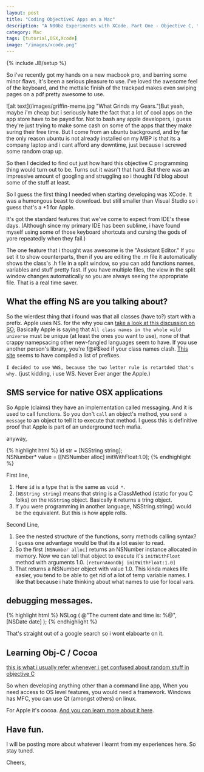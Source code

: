 ```yaml
---
layout: post
title: "Coding ObjectiveC Apps on a Mac"
description: "A N00bz Experiments with XCode. Part One - Objective C, the language of the Mac."
category: Mac
tags: [tutorial,OSX,Xcode]
image: "/images/xcode.png"
---
```

{% include JB/setup %}

So i've recently got my hands on a new macbook pro, and barring some minor flaws, it's been a serious pleasure to use. 
I've loved the awesome feel of the keyboard, and the mettalic finish of the trackpad makes even swiping pages on a pdf pretty awesome to use.
<div style="float: left" markdown="1">
![alt text](/images/griffin-meme.jpg "What Grinds my Gears.")
</div>

But yeah, maybe i'm cheap but i seriously hate the fact that a lot of cool apps on the app store have to be payed for. Not to bash any apple developers, i guess they're just trying to make some cash on some of the apps that they make suring their free time. 
But I come from an ubuntu background, and by far the only reason ubuntu is not already installed on my MBP is that its a company laptop and i cant afford any downtime, just because i screwed some random crap up.

So then I decided to find out just how hard this objective C programming thing would turn out to be. Turns out it wasn't that hard. But there was an impressive amount of googling and struggling so i thought i'd blog about some of the stuff at least.

So I guess the first thing I needed when starting developing was XCode. It was a humongous beast to download. but still smaller than Visual Studio so i guess that's a +1 for Apple.

It's got the standard features that we've come to expect from IDE's these days. (Although since my primary IDE has been sublime, i have found myself using some of those keyboard shortcuts and cursing the gods of yore repeatedly when they fail.) 

The one feature that i thought was awesome is the "Assistant Editor." If you set it to show counterparts, then if you are editing the .m file it automatically shows the class's .h file in a split window, so you can add functions names, variables and stuff pretty fast. If you have multiple files, the view in the split window changes automatically so you are always seeing the appropriate file. That is a real time saver.

## What the effing NS are you talking about?

So the wierdest thing that i found was that all classes (have to?) start with a prefix. Apple uses NS. for the why you can [take a look at this discussion on SO](http://stackoverflow.com/questions/473758/what-does-the-ns-prefix-mean);
Basically Apple is saying that `All class names in the whole wild universe` must be unique (at least the ones you want to use), none of that crappy namepsacing other new-fangled languages seem to have. If you use another person's library, you're f@#$ked if your class names clash. [This site](http://cocoadev.com/ChooseYourOwnPrefix) seems to have compiled a list of prefixes. 

`I decided to use WWS, because the two letter rule is retartded that's why.` 
(just kidding, i use WS. Never Ever anger the Apple.)

## SMS service for native OSX applications

So Apple (claims) they have an implementation called messaging. And it is used to call functions. So you don't `call` an object's method, you `send a message` to an object to tell it to execute that method. I guess this is definitive proof that Apple is part of an underground tech mafia.

anyway,

{% highlight html %}
id str = [NSString string];		
NSNumber* value = [[NSNumber alloc] initWithFloat:1.0];	
{% endhighlight %}

First line,

1. Here `id` is a type that is the same as `void *`. 
2. `[NSString string]` means that string is a ClassMethod (static for you C folks) on the `NSString` object. Basically it returns a tring object.
3. If you were programming in another language, NSString.string() would be the equivalent. But this is how apple rolls.

Second Line,

1. See the nested structure of the functions, sorry methods calling syntax? I guess one advantage would be that its a lot easier to read. 
2. So the first `[NSNumber alloc]` returns an NSNumber instance allocated in memory. Now we can tell that object to execute it's `initWithFloat` method with arguments 1.0. `[returnAnonObj initWithFloat:1.0]`
3. That returns a NSNumber object with value 1.0. This kinda makes life easier, you tend to be able to get rid of a lot of temp variable names. I like that because i hate thinking about what names to use for local vars.

## debugging messages.

{% highlight html %}
NSLog ( @"The current date and time is: %@", [NSDate date] );
{% endhighlight %}

That's straight out of a google search so i wont elaboarte on it.

## Learning Obj-C / Cocoa

[this is what i usually refer whenever i get confused about random stuff in objective C](http://cocoadevcentral.com/d/learn_objectivec/)

So when developing anything other than a command line app, When you need access to OS level features, you would need a framework. Windows has MFC, you can use Qt (amongst others) on linux.

For Apple it's cocoa. [And you can learn more about it here](http://cocoadevcentral.com/d/learn_cocoa/).

## Have fun.

I will be posting more about whatever i learnt from my experiences here. So stay tuned.

Cheers,




